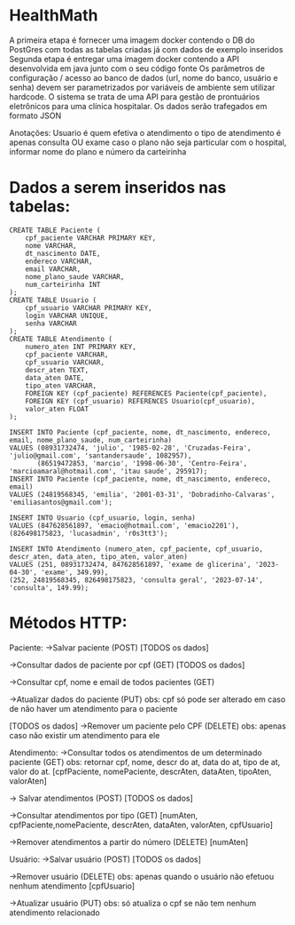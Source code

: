# HealthMath
A primeira etapa é fornecer uma imagem docker contendo o DB do PostGres com todas as tabelas criadas já com dados de exemplo inseridos
Segunda etapa é entregar uma imagem docker contendo a API desenvolvida em java junto com o seu código fonte
Os parâmetros de configuração / acesso ao banco de dados (url, nome do banco, usuário e senha) devem ser parametrizados por variáveis de ambiente sem utilizar hardcode.
O sistema se trata de uma API para gestão de prontuários eletrônicos para uma clínica hospitalar. Os dados serão trafegados em formato JSON

Anotações:
Usuario é quem efetiva o atendimento
o tipo de atendimento é apenas consulta OU exame
caso o plano não seja particular com o hospital, informar nome do plano e número da carteirinha

# Dados a serem inseridos nas tabelas:
	CREATE TABLE Paciente (
		cpf_paciente VARCHAR PRIMARY KEY,
		nome VARCHAR,
		dt_nascimento DATE,
		endereco VARCHAR,
		email VARCHAR,
		nome_plano_saude VARCHAR,
		num_carteirinha INT
	);
	CREATE TABLE Usuario (
		cpf_usuario VARCHAR PRIMARY KEY,
		login VARCHAR UNIQUE,
		senha VARCHAR
	);
	CREATE TABLE Atendimento (
		numero_aten INT PRIMARY KEY,
		cpf_paciente VARCHAR,
		cpf_usuario VARCHAR,
		descr_aten TEXT,
		data_aten DATE,
		tipo_aten VARCHAR,
		FOREIGN KEY (cpf_paciente) REFERENCES Paciente(cpf_paciente),
		FOREIGN KEY (cpf_usuario) REFERENCES Usuario(cpf_usuario),
		valor_aten FLOAT
	);
	 	
	INSERT INTO Paciente (cpf_paciente, nome, dt_nascimento, endereco, email, nome_plano_saude, num_carteirinha)
	VALUES (08931732474, 'julio', '1985-02-28', 'Cruzadas-Feira', 'julio@gmail.com', 'santandersaude', 1082957),
		   (86519472853, 'marcio', '1998-06-30', 'Centro-Feira', 'marcioamaral@hotmail.com', 'itau saude', 295917);
	INSERT INTO Paciente (cpf_paciente, nome, dt_nascimento, endereco, email)
	VALUES (24819568345, 'emilia', '2001-03-31', 'Dobradinho-Calvaras', 'emiliasantos@gmail.com');
	
	INSERT INTO Usuario (cpf_usuario, login, senha)
	VALUES (847628561897, 'emacio@hotmail.com', 'emacio2201'), (826498175823, 'lucasadmin', 'r0s3tt3');
	
	INSERT INTO Atendimento (numero_aten, cpf_paciente, cpf_usuario, descr_aten, data_aten, tipo_aten, valor_aten)
	VALUES (251, 08931732474, 847628561897, 'exame de glicerina', '2023-04-30', 'exame', 349.99), 
	(252, 24819568345, 826498175823, 'consulta geral', '2023-07-14', 'consulta', 149.99);

# Métodos HTTP:
Paciente:
->Salvar paciente (POST)
[TODOS os dados]

->Consultar dados de paciente por cpf (GET)
[TODOS os dados]

->Consultar cpf, nome e email de todos pacientes (GET)

->Atualizar dados do paciente (PUT) obs: cpf só pode ser alterado em caso de não haver um atendimento para o paciente

[TODOS os dados]
->Remover um paciente pelo CPF (DELETE) obs: apenas caso não existir um atendimento para ele

Atendimento:
->Consultar todos os atendimentos de um determinado paciente (GET) obs: retornar cpf, nome, descr do at, data do at, tipo de at, valor do at.
[cpfPaciente, nomePaciente, descrAten, dataAten, tipoAten, valorAten]

-> Salvar atendimentos (POST)
[TODOS os dados]

->Consultar atendimentos por tipo (GET)
[numAten, cpfPaciente,nomePaciente, descrAten, dataAten, valorAten, cpfUsuario]

->Remover atendimentos a partir do número (DELETE)
[numAten]

Usuário:
->Salvar usuário (POST)
[TODOS os dados]

->Remover usuário (DELETE) obs: apenas quando o usuário não efetuou nenhum atendimento
[cpfUsuario]

->Atualizar usuário (PUT) obs: só atualiza o cpf se não tem nenhum atendimento relacionado
